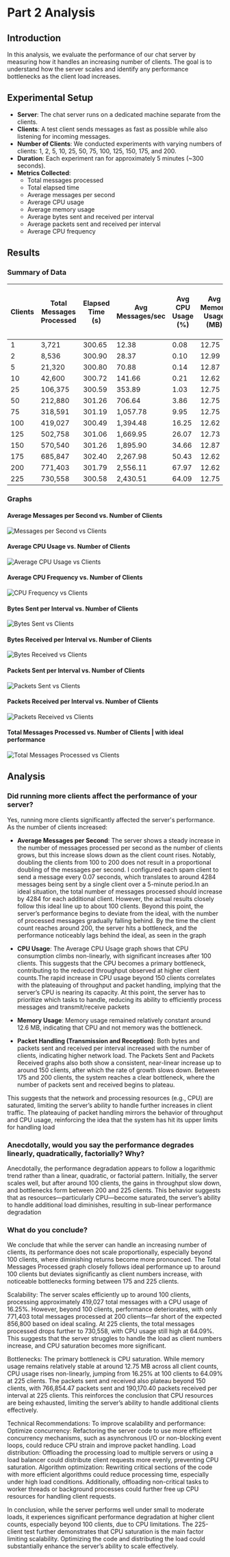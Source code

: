 # Part 2 Analysis

## Introduction

In this analysis, we evaluate the performance of our chat server by measuring how it handles an increasing number of clients. The goal is to understand how the server scales and identify any performance bottlenecks as the client load increases.

## Experimental Setup

- **Server**: The chat server runs on a dedicated machine separate from the clients.
- **Clients**: A test client sends messages as fast as possible while also listening for incoming messages.
- **Number of Clients**: We conducted experiments with varying numbers of clients: 1, 2, 5, 10, 25, 50, 75, 100, 125, 150, 175, and 200.
- **Duration**: Each experiment ran for approximately 5 minutes (~300 seconds).
- **Metrics Collected**:
  - Total messages processed
  - Total elapsed time
  - Average messages per second
  - Average CPU usage
  - Average memory usage
  - Average bytes sent and received per interval
  - Average packets sent and received per interval
  - Average CPU frequency

## Results

### Summary of Data

| Clients | Total Messages Processed | Elapsed Time (s) | Avg Messages/sec | Avg CPU Usage (%) | Avg Memory Usage (MB) | Avg Bytes Sent per Interval (MB) | Avg Bytes Received per Interval (MB) | Avg Packets Sent per Interval | Avg Packets Received per Interval | Avg CPU Frequency (MHz) |
| ------- | ------------------------ | ---------------- | ---------------- | ----------------- | --------------------- | -------------------------------- | ------------------------------------ | ----------------------------- | --------------------------------- | ----------------------- |
| 1       | 3,721                    | 300.65           | 12.38            | 0.08              | 12.75                 | 0.02                             | 0.09                                 | 264.57                        | 1,232.43                          | 1,259.85                |
| 2       | 8,536                    | 300.90           | 28.37            | 0.10              | 12.99                 | 0.06                             | 0.17                                 | 594.80                        | 2,062.67                          | 1,446.53                |
| 5       | 21,320                   | 300.80           | 70.88            | 0.14              | 12.87                 | 0.34                             | 0.39                                 | 2,870.00                      | 5,312.53                          | 1,348.48                |
| 10      | 42,600                   | 300.72           | 141.66           | 0.21              | 12.62                 | 1.06                             | 0.69                                 | 5,726.00                      | 9,506.79                          | 1,315.99                |
| 25      | 106,375                  | 300.59           | 353.89           | 1.03              | 12.75                 | 6.03                             | 1.61                                 | 21,445.60                     | 22,329.13                         | 1,395.03                |
| 50      | 212,880                  | 301.26           | 706.64           | 3.86              | 12.75                 | 23.35                            | 3.58                                 | 66,773.80                     | 50,173.20                         | 1,361.85                |
| 75      | 318,591                  | 301.19           | 1,057.78         | 9.95              | 12.75                 | 52.85                            | 5.32                                 | 142,494.93                    | 74,580.00                         | 1,401.47                |
| 100     | 419,027                  | 300.49           | 1,394.48         | 16.25             | 12.62                 | 99.68                            | 6.74                                 | 218,646.47                    | 94,029.47                         | 1,513.21                |
| 125     | 502,758                  | 301.06           | 1,669.95         | 26.07             | 12.73                 | 152.83                           | 8.06                                 | 325,119.07                    | 111,979.67                        | 1,635.37                |
| 150     | 570,540                  | 301.26           | 1,895.90         | 34.66             | 12.87                 | 187.61                           | 8.94                                 | 385,319.07                    | 125,192.93                        | 1,577.62                |
| 175     | 685,847                  | 302.40           | 2,267.98         | 50.43             | 12.62                 | 289.43                           | 11.58                                | 588,347.87                    | 162,445.27                        | 1,486.96                |
| 200     | 771,403                  | 301.79           | 2,556.11         | 67.97             | 12.62                 | 393.30                           | 13.08                                | 738,123.93                    | 183,558.87                        | 1,546.51                |
| 225     | 730,558                  | 300.58           | 2,430.51         | 64.09             | 12.75                 | 397.81                           | 13.48                                | 766,854.47                    | 190,170.40                        | 1,334.23                |

### Graphs

#### Average Messages per Second vs. Number of Clients

![Messages per Second vs Clients](Graphs/Messages_Per_Second_vs_Clients.png)

#### Average CPU Usage vs. Number of Clients

![Average CPU Usage vs Clients](Graphs/Average_CPU_Usage_vs_Clients.png)

#### Average CPU Frequency vs. Number of Clients

![CPU Frequency vs Clients](Graphs/CPU_Frequency_vs_Clients.png)

#### Bytes Sent per Interval vs. Number of Clients

![Bytes Sent vs Clients](Graphs/Bytes_Sent_vs_Clients.png)

#### Bytes Received per Interval vs. Number of Clients

![Bytes Received vs Clients](Graphs/Bytes_Received_vs_Clients.png)

#### Packets Sent per Interval vs. Number of Clients

![Packets Sent vs Clients](Graphs/Packets_Sent_vs_Clients.png)

#### Packets Received per Interval vs. Number of Clients

![Packets Received vs Clients](Graphs/Packets_Received_vs_Clients.png)

#### Total Messages Processed vs. Number of Clients | with ideal performance

![Total Messages Processed vs Clients](Graphs/Total_Messages_Processed_vs_Clients_with_Ideal_Gradient.png)

## Analysis

### Did running more clients affect the performance of your server?

Yes, running more clients significantly affected the server's performance. As the number of clients increased:

- **Average Messages per Second**: The server shows a steady increase in the number of messages processed per second as the number of clients grows, but this increase slows down as the client count rises. Notably, doubling the clients from 100 to 200 does not result in a proportional doubling of the messages per second. I configured each spam client to send a message every 0.07 seconds, which translates to around 4284 messages being sent by a single client over a 5-minute period.In an ideal situation, the total number of messages processed should increase by 4284 for each additional client. However, the actual results closely follow this ideal line up to about 100 clients. Beyond this point, the server’s performance begins to deviate from the ideal, with the number of processed messages gradually falling behind. By the time the client count reaches around 200, the server hits a bottleneck, and the performance noticeably lags behind the ideal, as seen in the graph

- **CPU Usage**: The Average CPU Usage graph shows that CPU consumption climbs non-linearly, with significant increases after 100 clients. This suggests that the CPU becomes a primary bottleneck, contributing to the reduced throughput observed at higher client counts.The rapid increase in CPU usage beyond 150 clients correlates with the plateauing of throughput and packet handling, implying that the server’s CPU is nearing its capacity. At this point, the server has to prioritize which tasks to handle, reducing its ability to efficiently process messages and transmit/receive packets

- **Memory Usage**: Memory usage remained relatively constant around 12.6 MB, indicating that CPU and not memory was the bottleneck.

- **Packet Handling (Transmission and Reception)**: Both bytes and packets sent and received per interval increased with the number of clients, indicating higher network load. The Packets Sent and Packets Received graphs also both show a consistent, near-linear increase up to around 150 clients, after which the rate of growth slows down. Between 175 and 200 clients, the system reaches a clear bottleneck, where the number of packets sent and received begins to plateau.

This suggests that the network and processing resources (e.g., CPU) are saturated, limiting the server’s ability to handle further increases in client traffic. The plateauing of packet handling mirrors the behavior of throughput and CPU usage, reinforcing the idea that the system has hit its upper limits for handling load

### Anecdotally, would you say the performance degrades linearly, quadratically, factorially? Why?

Anecdotally, the performance degradation appears to follow a logarithmic trend rather than a linear, quadratic, or factorial pattern. Initially, the server scales well, but after around 100 clients, the gains in throughput slow down, and bottlenecks form between 200 and 225 clients. This behavior suggests that as resources—particularly CPU—become saturated, the server’s ability to handle additional load diminishes, resulting in sub-linear performance degradation

### What do you conclude?

We conclude that while the server can handle an increasing number of clients, its performance does not scale proportionally, especially beyond 100 clients, where diminishing returns become more pronounced. The Total Messages Processed graph closely follows ideal performance up to around 100 clients but deviates significantly as client numbers increase, with noticeable bottlenecks forming between 175 and 225 clients.

Scalability: The server scales efficiently up to around 100 clients, processing approximately 419,027 total messages with a CPU usage of 16.25%. However, beyond 100 clients, performance deteriorates, with only 771,403 total messages processed at 200 clients—far short of the expected 856,800 based on ideal scaling. At 225 clients, the total messages processed drops further to 730,558, with CPU usage still high at 64.09%. This suggests that the server struggles to handle the load as client numbers increase, and CPU saturation becomes more significant.

Bottlenecks: The primary bottleneck is CPU saturation. While memory usage remains relatively stable at around 12.75 MB across all client counts, CPU usage rises non-linearly, jumping from 16.25% at 100 clients to 64.09% at 225 clients. The packets sent and received also plateau beyond 150 clients, with 766,854.47 packets sent and 190,170.40 packets received per interval at 225 clients. This reinforces the conclusion that CPU resources are being exhausted, limiting the server’s ability to handle additional clients effectively.

Technical Recommendations: To improve scalability and performance:
Optimize concurrency: Refactoring the server code to use more efficient concurrency mechanisms, such as asynchronous I/O or non-blocking event loops, could reduce CPU strain and improve packet handling.
Load distribution: Offloading the processing load to multiple servers or using a load balancer could distribute client requests more evenly, preventing CPU saturation.
Algorithm optimization: Rewriting critical sections of the code with more efficient algorithms could reduce processing time, especially under high load conditions. Additionally, offloading non-critical tasks to worker threads or background processes could further free up CPU resources for handling client requests.

In conclusion, while the server performs well under small to moderate loads, it experiences significant performance degradation at higher client counts, especially beyond 100 clients, due to CPU limitations. The 225-client test further demonstrates that CPU saturation is the main factor limiting scalability. Optimizing the code and distributing the load could substantially enhance the server’s ability to scale effectively.
